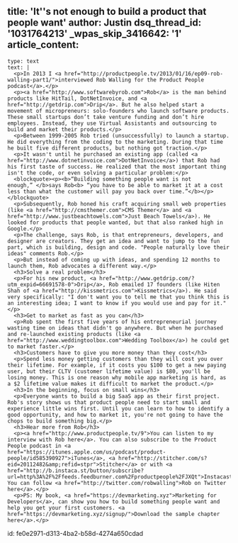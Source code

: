 title: 'It''s not enough to build a product that people want'
author: Justin
dsq_thread_id: '1031764213'
_wpas_skip_3416642: '1'
article_content:
  -
    type: text
    text: |
      <p>In 2013 I <a href="http://productpeople.tv/2013/01/16/ep09-rob-walling-part1/">interviewed Rob Walling for the Product People podcast</a>.</p>
      <p><a href="http://www.softwarebyrob.com">Rob</a> is the man behind products like HitTail, DotNetInvoice, and <a href="http://getdrip.com">Drip</a>. But he also helped start a movement of micropreneurs: solo-founders who launch software products. These small startups don’t take venture funding and don’t hire employees. Instead, they use Virtual Assistants and outsourcing to build and market their products.</p>
      <p>Between 1999-2005 Rob tried (unsuccessfully) to launch a startup. He did everything from the coding to the marketing. During that time he built five different products, but nothing got traction.</p>
      <p>It wasn't until he purchased an existing app (called <a href="http://www.dotnetinvoice.com">DotNetInvoice</a>) that Rob had his first taste of success. He realized that the most important thing isn't the code, or even solving a particular problem:</p>
      <blockquote><p><b>“Building something people want is not enough,” </b>says Rob<b> “you have to be able to market it at a cost less than what the customer will pay you back over time.”</b></p></blockquote>
      <p>Subsequently, Rob honed his craft acquiring small web properties (like <a href="http://cmsthemer.com">CMS Themer</a> and <a href="http://www.justbeachtowels.com">Just Beach Towels</a>). He looked for products that people wanted, but that also ranked high in Google.</p>
      <p>The challenge, says Rob, is that entrepreneurs, developers, and designer are creators. They get an idea and want to jump to the fun part, which is building, design and code. "People naturally love their ideas" comments Rob.</p>
      <p>But instead of coming up with ideas, and spending 12 months to launch them, Rob advocates a different way.</p>
      <h3>Solve a real problem</h3>
      <p>For his new product, <a href="http://www.getdrip.com/?utm_expid=66691578-0">Drip</a>, Rob emailed 17 founders (like Hiten Shah of <a href="http://kissmetrics.com">Kissmetrics</a>). He said very specifically: "I don't want you to tell me that you think this is an interesting idea; I want to know if you would use and pay for it."</p>
      <h3>Get to market as fast as you can</h3>
      <p>Rob spent the first five years of his entrepreneurial journey wasting time on ideas that didn't go anywhere. But when he purchased and re-launched existing products (like <a href="http://www.weddingtoolbox.com">Wedding Toolbox</a>) he could get to market faster.</p>
      <h3>Customers have to give you more money than they cost</h3>
      <p>Spend less money getting customers than they will cost you over their lifetime. For example, if it costs you $100 to get a new paying user, but their CLTV (customer lifetime value) is $80, you'll be losing money. This is one reason why mobile app marketing is hard, as a $2 lifetime value makes it difficult to market the product.</p>
      <h3>In the beginning, focus on small wins</h3>
      <p>Everyone wants to build a big SaaS app as their first project. Rob's story shows us that product people need to start small and experience little wins first. Until you can learn to how to identify a good opportunity, and how to market it, you're not going to have the chops to build something big.</p>
      <h3>Hear more from Rob</h3>
      <p><a href="http://www.productpeople.tv/9">You can listen to my interview with Rob here</a>. You can also subscribe to the Product People podcast in <a href="https://itunes.apple.com/us/podcast/product-people/id585390927">iTunes</a>, <a href="http://stitcher.com/s?eid=20112482&amp;refid=stpr">Stitcher</a> or with <a href="http://b.instaca.st/button/subscribe?url=http%3A%2F%2Ffeeds.feedburner.com%2Fproductpeople%2FJXQt">Instacast</a> today. You can follow <a href="http://twitter.com/robwalling">Rob on Twitter here</a>.</p>
      <p>PS: My book, <a href="https://devmarketing.xyz">Marketing for Developers</a>, can show you how to build something people want and help you get your first customers. <a href="https://devmarketing.xyz/signup/">Download the sample chapter here</a>.</p>
      
id: fe0e2971-d313-4ba2-b58d-4274a650cdad
